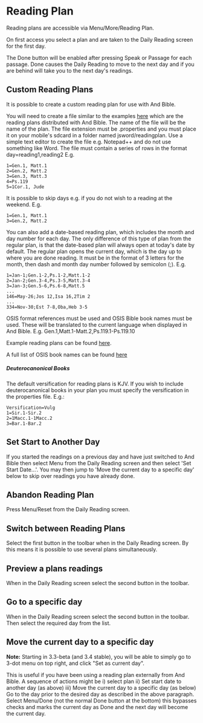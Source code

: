 # Reading Plan #

Reading plans are accessible via Menu/More/Reading Plan.

On first access you select a plan and are taken to the Daily Reading screen for the first day.

The Done button will be enabled after pressing Speak or Passage for each passage.  Done causes the Daily Reading to move to the next day and if you are behind will take you to the next day's readings.

## Custom Reading Plans ##
It is possible to create a custom reading plan for use with And Bible.

You will need to create a file similar to the examples [here](https://github.com/AndBible/and-bible/tree/master/app/src/main/assets/readingplan) which are the reading plans distributed with And Bible.  The name of the file will be the name of the plan.  The file extension must be .properties and you must place it on your mobile's sdcard in a folder named jsword/readingplan.  Use a simple text editor to create the file e.g. Notepad++ and do not use something like Word.  The file must contain a series of rows in the format day=reading1,reading2 E.g.
```
1=Gen.1, Matt.1
2=Gen.2, Matt.2
3=Gen.3, Matt.3
4=Ps.119
5=1Cor.1, Jude
```

It is possible to skip days e.g. if you do not wish to a reading at the weekend. E.g.
```
1=Gen.1, Matt.1
3=Gen.2, Matt.2
```

You can also add a date-based reading plan, which includes the month and day number for each day. The only difference of this type of plan from the regular plan, is that the date-based plan will always open at today's date by default. The regular plan opens the current day, which is the day up to where you are done reading. It must be in the format of 3 letters for the month, then dash and month day number followed by semicolon (;). E.g.
```
1=Jan-1;Gen.1-2,Ps.1-2,Matt.1-2
2=Jan-2;Gen.3-4,Ps.3-5,Matt.3-4
3=Jan-3;Gen.5-6,Ps.6-8,Matt.5
...
146=May-26;Jos 12,Isa 16,2Tim 2
...
334=Nov-30;Est 7-8,Oba,Heb 3-5
```

OSIS format references must be used and OSIS Bible book names must be used.  These will be translated to the current language when displayed in And Bible.  E.g. Gen.1,Matt.1-Matt.2,Ps.119.1-Ps.119.10

Example reading plans can be found [here](https://github.com/AndBible/and-bible/tree/master/app/src/main/assets/readingplan).

A full list of OSIS book names can be found [here](https://wiki.crosswire.org/OSIS_Book_Abbreviations)

##### Deuterocanonical Books #####
The default versification for reading plans is KJV.  If you wish to include deuterocanonical books  in your plan you must specify the versification in the properties file.  E.g.:
```
Versification=Vulg
1=Sir.1-Sir.2
2=1Macc.1-1Macc.2
3=Bar.1-Bar.2
```

## Set Start to Another Day ##
If you started the readings on a previous day and have just switched to And Bible then select Menu from the Daily Reading screen and then select 'Set Start Date...'.  You may then jump to 'Move the current day to a specific day' below to skip over readings you have already done.

## Abandon Reading Plan ##
Press Menu/Reset from the Daily Reading screen.

## Switch between Reading Plans ##
Select the first button in the toolbar when in the Daily Reading screen.  By this means it is possible to use several plans simultaneously.

## Preview a plans readings ##
When in the Daily Reading screen select the second button in the toolbar.

## Go to a specific day ##
When in the Daily Reading screen select the second button in the toolbar.  Then select the required day from the list.

## Move the current day to a specific day ##
**Note:** Starting in 3.3-beta (and 3.4 stable), you will be able to simply go to 3-dot menu on top right, and click "Set as current day".

This is useful if you have been using a reading plan externally from And Bible.  A sequence of actions might be i) select plan ii) Set start date to another day (as above) iii) Move the current day to a specific day (as below)
Go to the day prior to the desired day as described in the above paragraph.  Select Menu/Done (not the normal Done button at the bottom) this bypasses checks and marks the current day as Done and the next day will become the current day.